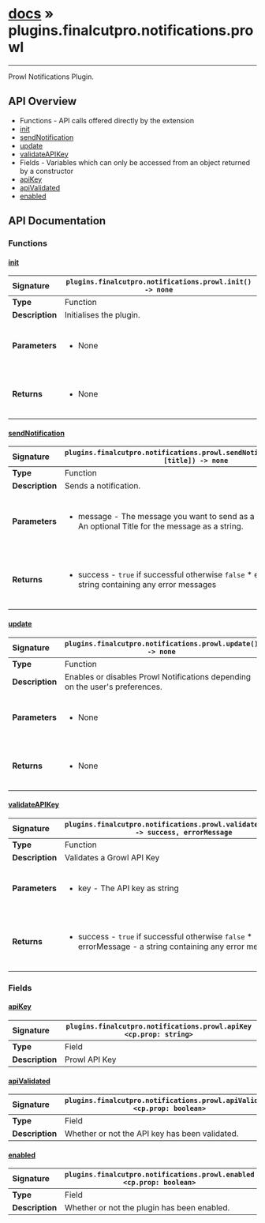 # [docs](index.md) » plugins.finalcutpro.notifications.prowl
---

Prowl Notifications Plugin.

## API Overview
* Functions - API calls offered directly by the extension
 * [init](#init)
 * [sendNotification](#sendnotification)
 * [update](#update)
 * [validateAPIKey](#validateapikey)
* Fields - Variables which can only be accessed from an object returned by a constructor
 * [apiKey](#apikey)
 * [apiValidated](#apivalidated)
 * [enabled](#enabled)

## API Documentation

### Functions

#### [init](#init)
| <span style="float: left;">**Signature**</span> | <span style="float: left;">`plugins.finalcutpro.notifications.prowl.init() -> none` </span>                                                          |
| -----------------------------------------------------|---------------------------------------------------------------------------------------------------------|
| **Type**                                             | Function                                                                                         |
| **Description**                                      | Initialises the plugin.                                                                                         |
| **Parameters**                                       | <ul><br /><li>None</li><br /></ul>                                        |
| **Returns**                                          | <ul><br /><li>None</li><br /></ul>                                           |

#### [sendNotification](#sendnotification)
| <span style="float: left;">**Signature**</span> | <span style="float: left;">`plugins.finalcutpro.notifications.prowl.sendNotification(message, [title]) -> none` </span>                                                          |
| -----------------------------------------------------|---------------------------------------------------------------------------------------------------------|
| **Type**                                             | Function                                                                                         |
| **Description**                                      | Sends a notification.                                                                                         |
| **Parameters**                                       | <ul><br /><li>message - The message you want to send as a string. * [title] - An optional Title for the message as a string.</li><br /></ul>                                        |
| **Returns**                                          | <ul><br /><li>success - <code>true</code> if successful otherwise <code>false</code> * errorMessage - a string containing any error messages</li><br /></ul>                                           |

#### [update](#update)
| <span style="float: left;">**Signature**</span> | <span style="float: left;">`plugins.finalcutpro.notifications.prowl.update() -> none` </span>                                                          |
| -----------------------------------------------------|---------------------------------------------------------------------------------------------------------|
| **Type**                                             | Function                                                                                         |
| **Description**                                      | Enables or disables Prowl Notifications depending on the user's preferences.                                                                                         |
| **Parameters**                                       | <ul><br /><li>None</li><br /></ul>                                        |
| **Returns**                                          | <ul><br /><li>None</li><br /></ul>                                           |

#### [validateAPIKey](#validateapikey)
| <span style="float: left;">**Signature**</span> | <span style="float: left;">`plugins.finalcutpro.notifications.prowl.validateAPIKey(key) -> success, errorMessage` </span>                                                          |
| -----------------------------------------------------|---------------------------------------------------------------------------------------------------------|
| **Type**                                             | Function                                                                                         |
| **Description**                                      | Validates a Growl API Key                                                                                         |
| **Parameters**                                       | <ul><br /><li>key - The API key as string</li><br /></ul>                                        |
| **Returns**                                          | <ul><br /><li>success - <code>true</code> if successful otherwise <code>false</code> * errorMessage - a string containing any error messages</li><br /></ul>                                           |

### Fields

#### [apiKey](#apikey)
| <span style="float: left;">**Signature**</span> | <span style="float: left;">`plugins.finalcutpro.notifications.prowl.apiKey <cp.prop: string>` </span>                                                          |
| -----------------------------------------------------|---------------------------------------------------------------------------------------------------------|
| **Type**                                             | Field                                                                                         |
| **Description**                                      | Prowl API Key                                                                                         |

#### [apiValidated](#apivalidated)
| <span style="float: left;">**Signature**</span> | <span style="float: left;">`plugins.finalcutpro.notifications.prowl.apiValidated <cp.prop: boolean>` </span>                                                          |
| -----------------------------------------------------|---------------------------------------------------------------------------------------------------------|
| **Type**                                             | Field                                                                                         |
| **Description**                                      | Whether or not the API key has been validated.                                                                                         |

#### [enabled](#enabled)
| <span style="float: left;">**Signature**</span> | <span style="float: left;">`plugins.finalcutpro.notifications.prowl.enabled <cp.prop: boolean>` </span>                                                          |
| -----------------------------------------------------|---------------------------------------------------------------------------------------------------------|
| **Type**                                             | Field                                                                                         |
| **Description**                                      | Whether or not the plugin has been enabled.                                                                                         |

